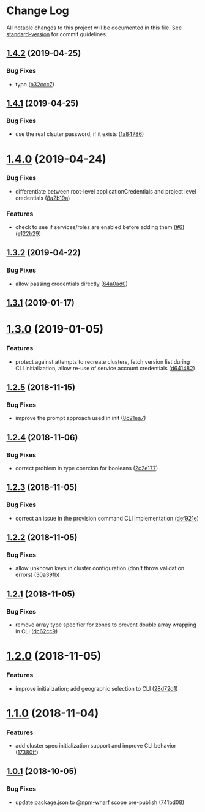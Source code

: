# Change Log

All notable changes to this project will be documented in this file. See [standard-version](https://github.com/conventional-changelog/standard-version) for commit guidelines.

<a name="1.4.2"></a>
## [1.4.2](https://github.com/npm-wharf/kubeform/compare/v1.4.1...v1.4.2) (2019-04-25)


### Bug Fixes

* typo ([b32ccc7](https://github.com/npm-wharf/kubeform/commit/b32ccc7))



<a name="1.4.1"></a>
## [1.4.1](https://github.com/npm-wharf/kubeform/compare/v1.4.0...v1.4.1) (2019-04-25)


### Bug Fixes

* use the real clsuter password, if it exists ([1a84786](https://github.com/npm-wharf/kubeform/commit/1a84786))



<a name="1.4.0"></a>
# [1.4.0](https://github.com/npm-wharf/kubeform/compare/v1.3.2...v1.4.0) (2019-04-24)


### Bug Fixes

* differentiate between root-level applicationCredentials and project level credentials ([8a2b19a](https://github.com/npm-wharf/kubeform/commit/8a2b19a))


### Features

* check to see if services/roles are enabled before adding them ([#6](https://github.com/npm-wharf/kubeform/issues/6)) ([e122b29](https://github.com/npm-wharf/kubeform/commit/e122b29))



<a name="1.3.2"></a>
## [1.3.2](https://github.com/npm-wharf/kubeform/compare/v1.3.1...v1.3.2) (2019-04-22)


### Bug Fixes

* allow passing credentials directly ([64a0ad0](https://github.com/npm-wharf/kubeform/commit/64a0ad0))



<a name="1.3.1"></a>
## [1.3.1](https://github.com/npm-wharf/kubeform/compare/v1.3.0...v1.3.1) (2019-01-17)



<a name="1.3.0"></a>
# [1.3.0](https://github.com/npm-wharf/kubeform/compare/v1.2.5...v1.3.0) (2019-01-05)


### Features

* protect against attempts to recreate clusters, fetch version list during CLI initialization, allow re-use of service account credentials ([d641482](https://github.com/npm-wharf/kubeform/commit/d641482))



<a name="1.2.5"></a>
## [1.2.5](https://github.com/npm-wharf/kubeform/compare/v1.2.4...v1.2.5) (2018-11-15)


### Bug Fixes

* improve the prompt approach used in init ([8c21ea7](https://github.com/npm-wharf/kubeform/commit/8c21ea7))



<a name="1.2.4"></a>
## [1.2.4](https://github.com/npm-wharf/kubeform/compare/v1.2.3...v1.2.4) (2018-11-06)


### Bug Fixes

* correct problem in type coercion for booleans ([2c2e177](https://github.com/npm-wharf/kubeform/commit/2c2e177))



<a name="1.2.3"></a>
## [1.2.3](https://github.com/npm-wharf/kubeform/compare/v1.2.2...v1.2.3) (2018-11-05)


### Bug Fixes

* correct an issue in the provision command CLI implementation ([def921e](https://github.com/npm-wharf/kubeform/commit/def921e))



<a name="1.2.2"></a>
## [1.2.2](https://github.com/npm-wharf/kubeform/compare/v1.2.1...v1.2.2) (2018-11-05)


### Bug Fixes

* allow unknown keys in cluster configuration (don't throw validation errors) ([30a39fb](https://github.com/npm-wharf/kubeform/commit/30a39fb))



<a name="1.2.1"></a>
## [1.2.1](https://github.com/npm-wharf/kubeform/compare/v1.2.0...v1.2.1) (2018-11-05)


### Bug Fixes

* remove array type specifier for zones to prevent double array wrapping in CLI ([dc62cc9](https://github.com/npm-wharf/kubeform/commit/dc62cc9))



<a name="1.2.0"></a>
# [1.2.0](https://github.com/npm-wharf/kubeform/compare/v1.1.0...v1.2.0) (2018-11-05)


### Features

* improve initialization; add geographic selection to CLI ([28d72d1](https://github.com/npm-wharf/kubeform/commit/28d72d1))



<a name="1.1.0"></a>
# [1.1.0](https://github.com/npm-wharf/kubeform/compare/v1.0.1...v1.1.0) (2018-11-04)


### Features

* add cluster spec initialization support and improve CLI behavior ([17380ff](https://github.com/npm-wharf/kubeform/commit/17380ff))



<a name="1.0.1"></a>
## [1.0.1](https://github.com/npm-wharf/kubeform/compare/v1.0.0...v1.0.1) (2018-10-05)


### Bug Fixes

* update package.json to [@npm-wharf](https://github.com/npm-wharf) scope pre-publish ([741bd08](https://github.com/npm-wharf/kubeform/commit/741bd08))
